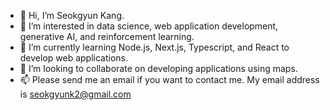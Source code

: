 - 👋 Hi, I’m Seokgyun Kang.
- 👀 I’m interested in data science, web application development, generative AI, and reinforcement learning.
- 🌱 I’m currently learning Node.js, Next.js, Typescript, and React to develop web applications.
- 💞️ I’m looking to collaborate on developing applications using maps.
- 📫 Please send me an email if you want to contact me. My email address is seokgyunk2@gmail.com

<!---
skang88/skang88 is a ✨ special ✨ repository because its `README.md` (this file) appears on your GitHub profile.
You can click the Preview link to take a look at your changes.
--->
